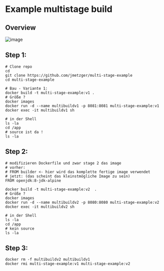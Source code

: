 # Example multistage build 

## Overview

![image](https://github.com/jmetzger/training-microservices-docker-kubernetes/assets/1933318/c6ee24f7-3669-4410-bfe9-4e2d08cf8ac7)

## Step 1:

```
# Clone repo 
cd 
git clone https://github.com/jmetzger/multi-stage-example
cd multi-stage-example 
```

```
# Bau - Variante 1:
docker build -t multi-stage-example:v1 .
# Größe ?
docker images
docker run -d --name multibuildv1 -p 8081:8081 multi-stage-example:v1 
docker exec -it multibuildv1 sh
```

```
# in der Shell
ls -la
cd /app
# source ist da ! 
ls -la
```

## Step 2:

```
# modifizieren Dockerfile und zwar stage 2 das image
# vorher:
# FROM builder <- hier wird das komplette fertige image verwendet 
# jetzt: (das scheint das kleinstmögliche Image zu sein)  
FROM openjdk:8-jdk-alpine
```

```
docker build -t multi-stage-example:v2  .
# Größe ?
docker images 
docker run -d --name multibuildv2 -p 8080:8080 multi-stage-example:v2 
docker exec -it multibuildv2 sh
```

```
# in der Shell
ls -la
cd /app
# kein source
ls -la
```

## Step 3:

```
docker rm -f multibuildv2 multibuildv1
docker rmi multi-stage-example:v1 multi-stage-example:v2
```
